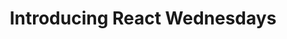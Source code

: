 ---
layout: externalpost
title: "Introducing React Wednesdays"
redirect_url: https://www.telerik.com/blogs/introducing-react-wednesdays
publication_name: "Telerik Blog"
publication_url: "https://www.telerik.com/blogs"
---